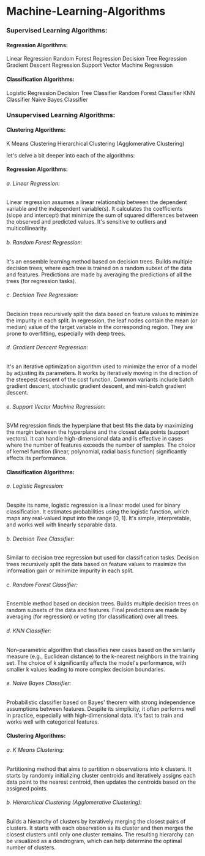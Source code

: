 # Machine-Learning-Algorithms


### Supervised Learning Algorithms:

#### Regression Algorithms:

Linear Regression
Random Forest Regression
Decision Tree Regression
Gradient Descent Regression
Support Vector Machine Regression


#### Classification Algorithms:
Logistic Regression
Decision Tree Classifier
Random Forest Classifier
KNN Classifier
Naive Bayes Classifier


### Unsupervised Learning Algorithms:

#### Clustering Algorithms:
K Means Clustering
Hierarchical Clustering (Agglomerative Clustering)


let's delve a bit deeper into each of the algorithms:

#### Regression Algorithms:
###### a. Linear Regression:
Linear regression assumes a linear relationship between the dependent variable and the independent variable(s).
It calculates the coefficients (slope and intercept) that minimize the sum of squared differences between the observed and predicted values.
It's sensitive to outliers and multicollinearity.

###### b. Random Forest Regression:
It's an ensemble learning method based on decision trees.
Builds multiple decision trees, where each tree is trained on a random subset of the data and features.
Predictions are made by averaging the predictions of all the trees (for regression tasks).

###### c. Decision Tree Regression:
Decision trees recursively split the data based on feature values to minimize the impurity in each split.
In regression, the leaf nodes contain the mean (or median) value of the target variable in the corresponding region.
They are prone to overfitting, especially with deep trees.

###### d. Gradient Descent Regression:
It's an iterative optimization algorithm used to minimize the error of a model by adjusting its parameters.
It works by iteratively moving in the direction of the steepest descent of the cost function.
Common variants include batch gradient descent, stochastic gradient descent, and mini-batch gradient descent.

###### e. Support Vector Machine Regression:
SVM regression finds the hyperplane that best fits the data by maximizing the margin between the hyperplane and the closest data points (support vectors).
It can handle high-dimensional data and is effective in cases where the number of features exceeds the number of samples.
The choice of kernel function (linear, polynomial, radial basis function) significantly affects its performance.

#### Classification Algorithms:
###### a. Logistic Regression:
Despite its name, logistic regression is a linear model used for binary classification.
It estimates probabilities using the logistic function, which maps any real-valued input into the range [0, 1].
It's simple, interpretable, and works well with linearly separable data.

###### b. Decision Tree Classifier:
Similar to decision tree regression but used for classification tasks.
Decision trees recursively split the data based on feature values to maximize the information gain or minimize impurity in each split.

###### c. Random Forest Classifier:
Ensemble method based on decision trees.
Builds multiple decision trees on random subsets of the data and features.
Final predictions are made by averaging (for regression) or voting (for classification) over all trees.

###### d. KNN Classifier:
Non-parametric algorithm that classifies new cases based on the similarity measure (e.g., Euclidean distance) to the k-nearest neighbors in the training set.
The choice of k significantly affects the model's performance, with smaller k values leading to more complex decision boundaries.

###### e. Naive Bayes Classifier:
Probabilistic classifier based on Bayes' theorem with strong independence assumptions between features.
Despite its simplicity, it often performs well in practice, especially with high-dimensional data.
It's fast to train and works well with categorical features.


#### Clustering Algorithms:

###### a. K Means Clustering:
Partitioning method that aims to partition n observations into k clusters.
It starts by randomly initializing cluster centroids and iteratively assigns each data point to the nearest centroid, then updates the centroids based on the assigned points.

###### b. Hierarchical Clustering (Agglomerative Clustering):
Builds a hierarchy of clusters by iteratively merging the closest pairs of clusters.
It starts with each observation as its cluster and then merges the closest clusters until only one cluster remains.
The resulting hierarchy can be visualized as a dendrogram, which can help determine the optimal number of clusters.

